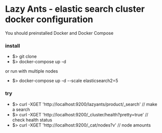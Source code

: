 Lazy Ants - elastic search cluster docker configuration
===

You should preinstalled Docker and Docker Compose 

### install

- $> git clone
- $> docker-compose up -d

or run with multiple nodes

- $> docker-compose up -d --scale elasticsearch2=5


### try 

- $> curl -XGET 'http://localhost:9200/lazyants/product/_search' // make a search
- $> curl -XGET 'http://localhost:9200/_cluster/health?pretty=true' // check health status
- $> curl -XGET 'http://localhost:9200/_cat/nodes?v' // node amounts
